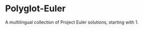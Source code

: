 Polyglot-Euler
==============

A multilingual collection of Project Euler solutions, starting with 1.
